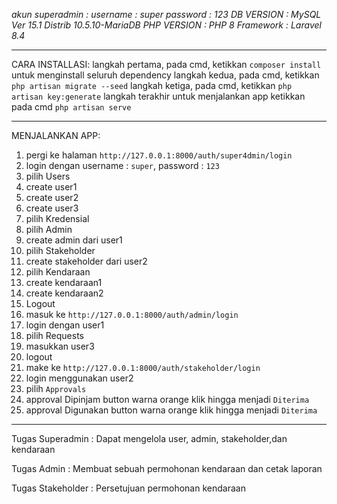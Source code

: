 *akun superadmin :*
*username : super*
*password : 123*
*DB VERSION : MySQL Ver 15.1 Distrib 10.5.10-MariaDB*
*PHP VERSION : PHP 8*
*Framework : Laravel 8.4*

---

CARA INSTALLASI:
langkah pertama, pada cmd, ketikkan `composer install` untuk menginstall seluruh dependency
langkah kedua, pada cmd, ketikkan `php artisan migrate --seed`
langkah ketiga, pada cmd, ketikkan `php artisan key:generate`
langkah terakhir untuk menjalankan app ketikkan pada cmd `php artisan serve`

---

MENJALANKAN APP:
1. pergi ke halaman `http://127.0.0.1:8000/auth/super4dmin/login`
2. login dengan username : `super`, password : `123` 
3. pilih Users
4. create user1
5. create user2
6. create user3
7. pilih Kredensial
8. pilih Admin
9. create admin dari user1
10. pilih Stakeholder
11. create stakeholder dari user2
12. pilih Kendaraan
13. create kendaraan1
14. create kendaraan2
15. Logout
16. masuk ke `http://127.0.0.1:8000/auth/admin/login`
17. login dengan user1
18. pilih Requests
19. masukkan user3
20. logout
21. make ke `http://127.0.0.1:8000/auth/stakeholder/login`
22. login menggunakan user2
23. pilih `Approvals`
24. approval Dipinjam button warna orange klik hingga menjadi `Diterima`
25. approval Digunakan button warna orange klik hingga menjadi `Diterima`

---

Tugas Superadmin :
Dapat mengelola user, admin, stakeholder,dan kendaraan

Tugas Admin :
Membuat sebuah permohonan kendaraan dan cetak laporan

Tugas Stakeholder :
Persetujuan permohonan kendaraan